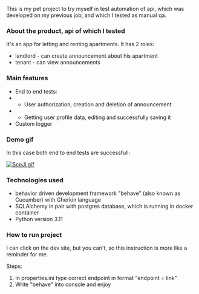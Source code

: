 This is my pet project to try myself in test automation of api, which was developed on my previous job, and which I tested as manual qa.

### About the product, api of which I tested

It's an app for letting and renting apartments. 
It has 2 roles:
* landlord - can create announcement about his apartment
* tenant - can view announcements

### Main features

* End to end tests:
* * User authorization, creation and deletion of announcement
* * Getting user profile data, editing and successfully saving it
* Custom logger

### Demo gif
In this case both end to end tests are successfull:

[![SceJi.gif](https://s11.gifyu.com/images/SceJi.gif)](https://gifyu.com/image/SceJi)

### Technologies used

* behavior driven development framework "behave" (also known as Cucumber) with Gherkin language
* SQLAlchemy in pair with postgres database, which is running in docker container
* Python version 3.11


### How to run project
I can click on the dev site, but you can't, so this instruction is more like a reminder for me.

Steps:
1. In properties.ini type correct endpoint in format "endpoint = link"
2. Write "behave" into console and enjoy
